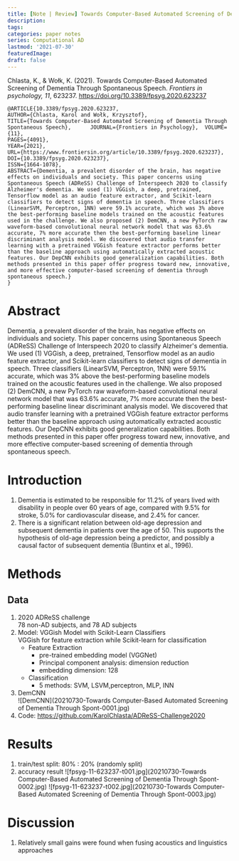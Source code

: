 ```yaml
---
title: [Note | Review] Towards Computer-Based Automated Screening of Dementia Through Spontaneous Speech
description:
tags: 
categories: paper notes
series: Computational AD
lastmod: '2021-07-30'
featuredImage:
draft: false
---
```


Chlasta, K., & Wołk, K. (2021). Towards Computer-Based Automated Screening of Dementia Through Spontaneous Speech. *Frontiers in psychology, 11*, 623237. https://doi.org/10.3389/fpsyg.2020.623237

<!--more-->

```
@ARTICLE{10.3389/fpsyg.2020.623237,
AUTHOR={Chlasta, Karol and Wołk, Krzysztof},   
TITLE={Towards Computer-Based Automated Screening of Dementia Through Spontaneous Speech},      JOURNAL={Frontiers in Psychology},  VOLUME={11},
PAGES={4091},     
YEAR={2021},      
URL={https://www.frontiersin.org/article/10.3389/fpsyg.2020.623237},       
DOI={10.3389/fpsyg.2020.623237},   
ISSN={1664-1078},   
ABSTRACT={Dementia, a prevalent disorder of the brain, has negative effects on individuals and society. This paper concerns using Spontaneous Speech (ADReSS) Challenge of Interspeech 2020 to classify Alzheimer's dementia. We used (1) VGGish, a deep, pretrained, Tensorflow model as an audio feature extractor, and Scikit-learn classifiers to detect signs of dementia in speech. Three classifiers (LinearSVM, Perceptron, 1NN) were 59.1% accurate, which was 3% above the best-performing baseline models trained on the acoustic features used in the challenge. We also proposed (2) DemCNN, a new PyTorch raw waveform-based convolutional neural network model that was 63.6% accurate, 7% more accurate then the best-performing baseline linear discriminant analysis model. We discovered that audio transfer learning with a pretrained VGGish feature extractor performs better than the baseline approach using automatically extracted acoustic features. Our DepCNN exhibits good generalization capabilities. Both methods presented in this paper offer progress toward new, innovative, and more effective computer-based screening of dementia through spontaneous speech.}
}
```

# Abstract
Dementia, a prevalent disorder of the brain, has negative effects on individuals and society. This paper concerns using Spontaneous Speech (ADReSS) Challenge of Interspeech 2020 to classify Alzheimer's dementia. We used (1) VGGish, a deep, pretrained, Tensorflow model as an audio feature extractor, and Scikit-learn classifiers to detect signs of dementia in speech. Three classifiers (LinearSVM, Perceptron, 1NN) were 59.1% accurate, which was 3% above the best-performing baseline models trained on the acoustic features used in the challenge. We also proposed (2) DemCNN, a new PyTorch raw waveform-based convolutional neural network model that was 63.6% accurate, 7% more accurate then the best-performing baseline linear discriminant analysis model. We discovered that audio transfer learning with a pretrained VGGish feature extractor performs better than the baseline approach using automatically extracted acoustic features. Our DepCNN exhibits good generalization capabilities. Both methods presented in this paper offer progress toward new, innovative, and more effective computer-based screening of dementia through spontaneous speech.

# Introduction
1. Dementia is estimated to be responsible for 11.2% of years lived with disability in people over 60 years of age, compared with 9.5% for stroke, 5.0% for cardiovascular disease, and 2.4% for cancer.
2. There is a significant relation between old-age depression and subsequent dementia in patients over the age of 50. This supports the hypothesis of old-age depression being a predictor, and possibly a causal factor of subsequent dementia (Buntinx et al., 1996).

# Methods
## Data
1. 2020 ADReSS challenge  
   78 non-AD subjects, and 78 AD subjects
2. Model: VGGish Model with Scikit-Learn Classifiers  
   VGGish for feature extraction while Scikit-learn for classification
   - Feature Extraction
     - pre-trained embedding model (VGGNet)
	 - Principal component analysis: dimension reduction
	 - embedding dimension: 128
   - Classification
	 - 5 methods: SVM, LSVM,perceptron, MLP, INN	  
3. DemCNN	
![DemCNN](20210730-Towards Computer-Based Automated Screening of Dementia Through Spont-0001.jpg) 
4. Code: 
   https://github.com/KarolChlasta/ADReSS-Challenge2020

# Results
1. train/test split: 80% : 20% (randomly split)
2. accuracy result
   ![fpsyg-11-623237-t001.jpg](20210730-Towards Computer-Based Automated Screening of Dementia Through Spont-0002.jpg)
   ![fpsyg-11-623237-t002.jpg](20210730-Towards Computer-Based Automated Screening of Dementia Through Spont-0003.jpg)

# Discussion
1. Relatively small gains were found when fusing acoustics and linguistics approaches
